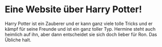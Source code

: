 # Eine Website über Harry Potter!

Harry Potter ist ein Zauberer und er kann ganz viele tolle Tricks und er kämpf für seine Freunde und ist ein ganz toller Typ. Hermine steht auch heimlich auf ihn, aber dann entscheidet sie sich doch lieber für Ron. Das Übliche halt.